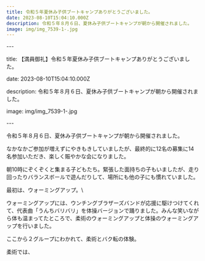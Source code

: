 ```yaml
---
title: 令和５年夏休み子供ブートキャンプありがとうございました。
date: 2023-08-10T15:04:10.000Z
description: 令和５年８月６日、夏休み子供ブートキャンプが朝から開催されました。
image: img/img_7539-1-.jpg
---
```

\---

title: 【満員御礼】令和５年夏休み子供ブートキャンプありがとうございました。

date: 2023-08-10T15:04:10.000Z

description: 令和５年８月６日、夏休み子供ブートキャンプが朝から開催されました。

image: img/img_7539-1-.jpg

\---

令和５年８月６日、夏休み子供ブートキャンプが朝から開催されました。



なかなかご参加が増えずにやきもきしていましたが、最終的に12名の募集に14名参加いただき、楽しく賑やかな会になりました。



朝10時にぞくぞくと集まる子どもたち。緊張した面持ちの子もいましたが、走り回ったりバランスボールで遊んだりして、場所にも他の子にも慣れていました。



最初は、ウォーミングアップ。\

ウォーミングアップには、ウンチングブラザーズバンドが応援に駆けつけてくれて、代表曲「うんちバリバリ」を体操バージョンで踊りました。みんな笑いながら体も温まってたところで、柔術のウォーミングアップと体操のウォーミングアップを行いました。



ここから２グループにわかれて、柔術とバク転の体験。



柔術では、